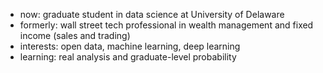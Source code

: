 - now: graduate student in data science at University of Delaware
- formerly: wall street tech professional in wealth management and fixed income (sales and trading)
- interests: open data, machine learning, deep learning
- learning: real analysis and graduate-level probability
